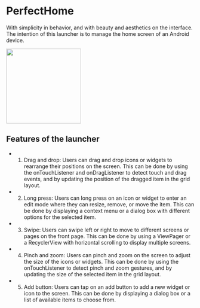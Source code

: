 # PerfectHome
With simplicity in behavior, and with beauty and aesthetics on the interface. The intention of this launcher is to manage the home screen of an Android device.

<img src="https://user-images.githubusercontent.com/93055563/234946424-28e41a33-50f9-4b58-97a6-28fd417e6f62.png" width="200"/>

## Features of the launcher

- 1. Drag and drop: Users can drag and drop icons or widgets to rearrange their positions on the screen. This can be done by using the onTouchListener and onDragListener to detect touch and drag events, and by updating the position of the dragged item in the grid layout.

- 2. Long press: Users can long press on an icon or widget to enter an edit mode where they can resize, remove, or move the item. This can be done by displaying a context menu or a dialog box with different options for the selected item.

- 3. Swipe: Users can swipe left or right to move to different screens or pages on the front page. This can be done by using a ViewPager or a RecyclerView with horizontal scrolling to display multiple screens.

- 4. Pinch and zoom: Users can pinch and zoom on the screen to adjust the size of the icons or widgets. This can be done by using the onTouchListener to detect pinch and zoom gestures, and by updating the size of the selected item in the grid layout.

- 5. Add button: Users can tap on an add button to add a new widget or icon to the screen. This can be done by displaying a dialog box or a list of available items to choose from.
